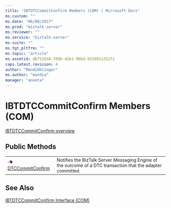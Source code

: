 ```yaml
---
title: "IBTDTCCommitConfirm Members (COM) | Microsoft Docs"
ms.custom: ""
ms.date: "06/08/2017"
ms.prod: "biztalk-server"
ms.reviewer: ""
ms.service: "biztalk-server"
ms.suite: ""
ms.tgt_pltfrm: ""
ms.topic: "article"
ms.assetid: db751658-709b-42b1-96bd-9339911252f2
caps.latest.revision: 4
author: "MandiOhlinger"
ms.author: "mandia"
manager: "anneta"
---
```

# IBTDTCCommitConfirm Members (COM)
[IBTDTCCommitConfirm overview](../core/ibtdtccommitconfirm-interface-com.md)  
  
## Public Methods  
  
|||  
|-|-|  
|![](../core/media/pubmethod.gif "pubmethod") [DTCCommitConfirm](../core/ibtdtccommitconfirm-dtccommitconfirm-method-com.md)|Notifies the BizTalk Server Messaging Engine of the outcome of a DTC transaction that the adapter committed.|  
  
## See Also  
 [IBTDTCCommitConfirm Interface (COM)](../core/ibtdtccommitconfirm-interface-com.md)
